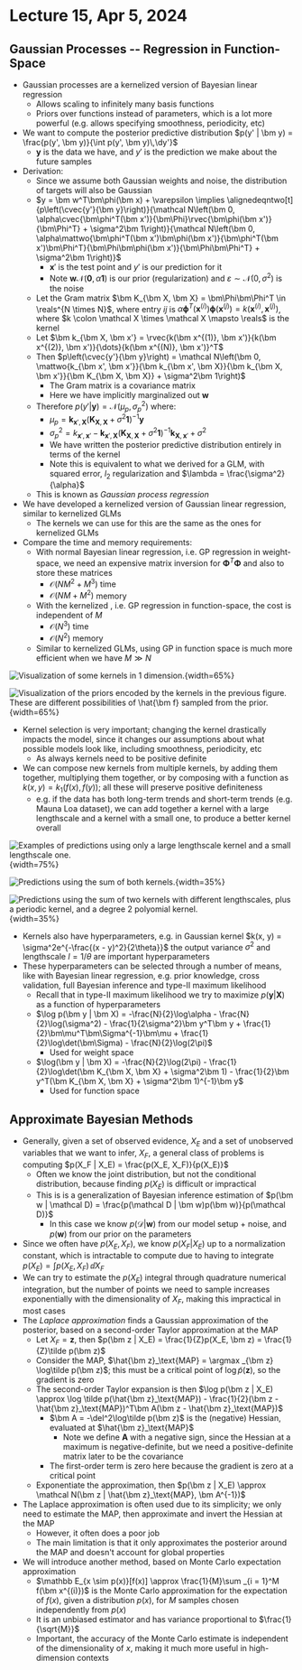 # Lecture 15, Apr 5, 2024

## Gaussian Processes -- Regression in Function-Space

* Gaussian processes are a kernelized version of Bayesian linear regression
	* Allows scaling to infinitely many basis functions
	* Priors over functions instead of parameters, which is a lot more powerful (e.g. allows specifying smoothness, periodicity, etc)
* We want to compute the posterior predictive distribution $p(y' | \bm y) = \frac{p(y', \bm y)}{\int p(y', \bm y)\,\dy'}$
	* $\bm y$ is the data we have, and $y'$ is the prediction we make about the future samples
* Derivation:
	* Since we assume both Gaussian weights and noise, the distribution of targets will also be Gaussian
	* $y = \bm w^T\bm\phi(\bm x) + \varepsilon \implies \alignedeqntwo[t]{p\left(\cvec{y'}{\bm y}\right)}{\mathcal N\left(\bm 0, \alpha\cvec{\bm\phi^T(\bm x')}{\bm\Phi}\rvec{\bm\phi(\bm x')}{\bm\Phi^T} + \sigma^2\bm 1\right)}{\mathcal N\left(\bm 0, \alpha\mattwo{\bm\phi^T(\bm x')\bm\phi(\bm x')}{\bm\phi^T(\bm x')\bm\Phi^T}{\bm\Phi\bm\phi(\bm x')}{\bm\Phi\bm\Phi^T} + \sigma^2\bm 1\right)}$
		* $\bm x'$ is the test point and $y'$ is our prediction for it
		* Note $\bm w \mathcal N(\bm 0, \alpha\bm 1)$ is our prior (regularization) and $\varepsilon \sim \mathcal N(0, \sigma^2)$ is the noise
	* Let the Gram matrix $\bm K_{\bm X, \bm X} = \bm\Phi\bm\Phi^T \in \reals^{N \times N}$, where entry $ij$ is $\alpha\bm\phi^T(\bm x^{(i)})\bm\phi(\bm x^{(j)}) = k(\bm x^{(i)}, \bm x^{(j)})$, where $k \colon \mathcal X \times \mathcal X \mapsto \reals$ is the kernel
	* Let $\bm k_{\bm X, \bm x'} = \rvec{k(\bm x^{(1)}, \bm x')}{k(\bm x^{(2)}, \bm x')}{\dots}{k(\bm x^{(N)}, \bm x')}^T$
	* Then $p\left(\cvec{y'}{\bm y}\right) = \mathcal N\left(\bm 0, \mattwo{k_{\bm x', \bm x'}}{\bm k_{\bm x', \bm X}}{\bm k_{\bm X, \bm x'}}{\bm K_{\bm X, \bm X}} + \sigma^2\bm 1\right)$
		* The Gram matrix is a covariance matrix
		* Here we have implicitly marginalized out $\bm w$
	* Therefore $p(y' | \bm y) = \mathcal N(\mu _p, \sigma _p^2)$ where:
		* $\mu _p = \bm k_{\bm x', \bm X}(\bm K_{\bm X, \bm X} + \sigma^2\bm 1)^{-1}\bm y$
		* $\sigma _p^2 = k_{\bm x', \bm x'} - \bm k_{\bm x', \bm X}(\bm K_{\bm X, \bm X} + \sigma^2\bm 1)^{-1}\bm k_{\bm X, \bm x'} + \sigma^2$
		* We have written the posterior predictive distribution entirely in terms of the kernel
		* Note this is equivalent to what we derived for a GLM, with squared error, $l_2$ regularization and $\lambda = \frac{\sigma^2}{\alpha}$
	* This is known as *Gaussian process regression*
* We have developed a kernelized version of Gaussian linear regression, similar to kernelized GLMs
	* The kernels we can use for this are the same as the ones for kernelized GLMs
* Compare the time and memory requirements:
	* With normal Bayesian linear regression, i.e. GP regression in weight-space, we need an expensive matrix inversion for $\bm\Phi^T\bm\Phi$ and also to store these matrices
		* $\mathcal O(NM^2 + M^3)$ time
		* $\mathcal O(NM + M^2)$ memory
	* With the kernelized , i.e. GP regression in function-space, the cost is independent of $M$
		* $\mathcal O(N^3)$ time
		* $\mathcal O(N^2)$ memory
	* Similar to kernelized GLMs, using GP in function space is much more efficient when we have $M \gg N$

![Visualization of some kernels in 1 dimension.](./imgs/lec15_1.png){width=65%}

![Visualization of the priors encoded by the kernels in the previous figure. These are different possibilities of $\hat{\bm f}$ sampled from the prior.](./imgs/lec15_2.png){width=65%}

* Kernel selection is very important; changing the kernel drastically impacts the model, since it changes our assumptions about what possible models look like, including smoothness, periodicity, etc
	* As always kernels need to be positive definite
* We can compose new kernels from multiple kernels, by adding them together, multiplying them together, or by composing with a function as $k(x, y) = k_1(f(x), f(y))$; all these will preserve positive definiteness
	* e.g. if the data has both long-term trends and short-term trends (e.g. Mauna Loa dataset), we can add together a kernel with a large lengthscale and a kernel with a small one, to produce a better kernel overall

![Examples of predictions using only a large lengthscale kernel and a small lengthscale one.](./imgs/lec15_3.png){width=75%}

![Predictions using the sum of both kernels.](./imgs/lec15_4.png){width=35%}

![Predictions using the sum of two kernels with different lengthscales, plus a periodic kernel, and a degree 2 polyomial kernel.](./imgs/lec15_5.png){width=35%}

* Kernels also have hyperparameters, e.g. in Gaussian kernel $k(x, y) = \sigma^2e^{-\frac{(x - y)^2}{2\theta}}$ the output variance $\sigma^2$ and lengthscale $l = 1/\theta$ are important hyperparameters
* These hyperparameters can be selected through a number of means, like with Bayesian linear regression, e.g. prior knowledge, cross validation, full Bayesian inference and type-II maximum likelihood
	* Recall that in type-II maximum likelihood we try to maximize $p(\bm y | \bm X)$ as a function of hyperparameters
	* $\log p(\bm y | \bm X) = -\frac{N}{2}\log\alpha - \frac{N}{2}\log(\sigma^2) - \frac{1}{2\sigma^2}\bm y^T\bm y + \frac{1}{2}\bm\mu^T\bm\Sigma^{-1}\bm\mu + \frac{1}{2}\log\det(\bm\Sigma) - \frac{N}{2}\log(2\pi)$
		* Used for weight space
	* $\log(\bm y | \bm X) = -\frac{N}{2}\log(2\pi) - \frac{1}{2}\log\det(\bm K_{\bm X, \bm X} + \sigma^2\bm 1) - \frac{1}{2}\bm y^T(\bm K_{\bm X, \bm X} + \sigma^2\bm 1)^{-1}\bm y$
		* Used for function space

## Approximate Bayesian Methods

* Generally, given a set of observed evidence, $X_E$ and a set of unobserved variables that we want to infer, $X_F$, a general class of problems is computing $p(X_F | X_E) = \frac{p(X_E, X_F)}{p(X_E)}$
	* Often we know the joint distribution, but not the conditional distribution, because finding $p(X_E)$ is difficult or impractical
	* This is is a generalization of Bayesian inference estimation of $p(\bm w | \mathcal D) = \frac{p(\mathcal D | \bm w)p(\bm w)}{p(\mathcal D)}$
		* In this case we know $p(\mathcal D | \bm w)$ from our model setup + noise, and $p(\bm w)$ from our prior on the parameters
* Since we often have $p(X_E, X_F)$, we know $p(X_F | X_E)$ up to a normalization constant, which is intractable to compute due to having to integrate $p(X_E) = \int p(X_E, X_F)\,\dd X_F$
* We can try to estimate the $p(X_E)$ integral through quadrature numerical integration, but the number of points we need to sample increases exponentially with the dimensionality of $X_F$, making this impractical in most cases
* The *Laplace approximation* finds a Gaussian approximation of the posterior, based on a second-order Taylor approximation at the MAP
	* Let $X_F = \bm z$, then $p(\bm z | X_E) = \frac{1}{Z}p(X_E, \bm z) = \frac{1}{Z}\tilde p(\bm z)$
	* Consider the MAP, $\hat{\bm z}_\text{MAP} = \argmax _{\bm z} \log\tilde p(\bm z)$; this must be a critical point of $\log \tilde p(\bm z)$, so the gradient is zero
	* The second-order Taylor expansion is then $\log p(\bm z | X_E) \approx \log \tilde p(\hat{\bm z}_\text{MAP}) - \frac{1}{2}(\bm z - \hat{\bm z}_\text{MAP})^T\bm A(\bm z - \hat{\bm z}_\text{MAP})$
		* $\bm A = -\del^2\log\tilde p(\bm z)$ is the (negative) Hessian, evaluated at $\hat{\bm z}_\text{MAP}$
			* Note we define $\bm A$ with a negative sign, since the Hessian at a maximum is negative-definite, but we need a positive-definite matrix later to be the covariance
		* The first-order term is zero here because the gradient is zero at a critical point
	* Exponentiate the approximation, then $p(\bm z | X_E) \approx \mathcal N(\bm z | \hat{\bm z}_\text{MAP}, \bm A^{-1})$
* The Laplace approximation is often used due to its simplicity; we only need to estimate the MAP, then approximate and invert the Hessian at the MAP
	* However, it often does a poor job
	* The main limitation is that it only approximates the posterior around the MAP and doesn't account for global properties
* We will introduce another method, based on Monte Carlo expectation approximation
	* $\mathbb E_{x \sim p(x)}[f(x)] \approx \frac{1}{M}\sum _{i = 1}^M f(\bm x^{(i)})$ is the Monte Carlo approximation for the expectation of $f(x)$, given a distribution $p(x)$, for $M$ samples chosen independently from $p(x)$
	* It is an unbiased estimator and has variance proportional to $\frac{1}{\sqrt{M}}$
	* Important, the accuracy of the Monte Carlo estimate is independent of the dimensionality of $x$, making it much more useful in high-dimension contexts

